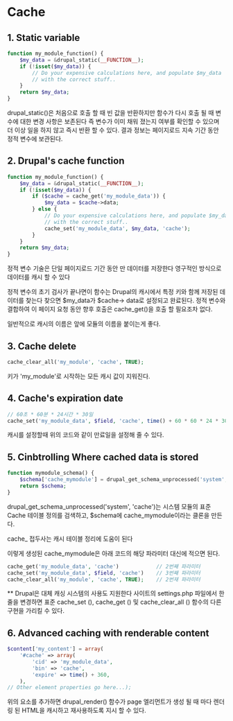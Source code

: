 # Cache

## 1. Static variable

```php
function my_module_function() {
    $my_data = &drupal_static(__FUNCTION__);
    if (!isset($my_data)) {
        // Do your expensive calculations here, and populate $my_data
        // with the correct stuff..
    }
    return $my_data;
}
```

drupal\_static\(\)은 처음으로 호출 할 때 빈 값을 반환하지만 함수가 다시 호출 될 때 변수에 대한 변경 사항은 보존된다 즉 변수가 이미 채워 졌는지 여부를 확인할 수 있으며 더 이상 일을 하지 않고 즉시 반환 할 수 있다. 결과 정보는 페이지로드 지속 기간 동안 정적 변수에 보관된다.

## 2. Drupal's cache function

```php
function my_module_function() {
    $my_data = &drupal_static(__FUNCTION__);
    if (!isset($my_data)) {
        if ($cache = cache_get('my_module_data')) {
            $my_data = $cache->data;
        } else {
            // Do your expensive calculations here, and populate $my_data
            // with the correct stuff..
            cache_set('my_module_data', $my_data, 'cache');
        }
    }
    return $my_data;
}
```

정적 변수 기술은 단일 페이지로드 기간 동안 만 데이터를 저장한다 영구적인 방식으로 데이터를 캐시 할 수 있다

정적 변수의 초기 검사가 끝나면이 함수는 Drupal의 캐시에서 특정 키와 함께 저장된 데이터를 찾는다 찾으면 $my\_data가 $cache-&gt; data로 설정되고 완료된다. 정적 변수와 결합하여 이 페이지 요청 동안 향후 호출은 cache\_get\(\)을 호출 할 필요조차 없다.

일반적으로 캐시의 이름은 앞에 모듈의 이름을 붙이는게 좋다.

## 3. Cache delete

```php
cache_clear_all('my_module', 'cache', TRUE);
```

키가 'my\_module'로 시작하는 모든 캐시 값이 지워진다.

## 4. Cache's expiration date

```php
// 60초 * 60분 * 24시간 * 30일
cache_set('my_module_data', $field, 'cache', time() + 60 * 60 * 24 * 30);
```

캐시를 설정할때 위의 코드와 같이 만료일을 설정해 줄 수 있다.

## 5. Cinbtrolling Where cached data is stored

```php
function mymodule_schema() {
    $schema['cache_mymodule'] = drupal_get_schema_unprocessed('system', 'cache');
    return $schema;
}
```

drupal\_get\_schema\_unprocessed\('system', 'cache'\)는 시스템 모듈의 표준 Cache 테이블 정의를 검색하고, $schema에 cache\_mymodule이라는 클론을 만든다.

cache\_ 접두사는 캐시 테이블 정리에 도움이 된다

이렇게 생성된 cache\_mymodule은 아래 코드의 해당 파라미터 대신에 적으면 된다.

```php
cache_get('my_module_data', 'cache')            // 2번째 파라미터
cache_set('my_module_data', $field, 'cache')    // 3번째 파라미터
cache_clear_all('my_module', 'cache', TRUE);    // 2번재 파라미터
```

\*\* Drupal은 대체 캐싱 시스템의 사용도 지원한다 사이트의 settings.php 파일에서 한 줄을 변경하면 표준 cache\_set \(\), cache\_get \(\) 및 cache\_clear\_all \(\) 함수의 다른 구현을 가리킬 수 있다.

## 6. Advanced caching with renderable content

```php
$content['my_content'] = array(
    '#cache' => array(
        'cid' => 'my_module_data',
        'bin' => 'cache',
        'expire' => time() + 360,
    ),
// Other element properties go here...);
```

위의 요소를 추가하면 drupal\_render\(\) 함수가 page 엘리먼트가 생성 될 때 마다 렌더링 된 HTML을 캐시하고 재사용하도록 지시 할 수 있다.

